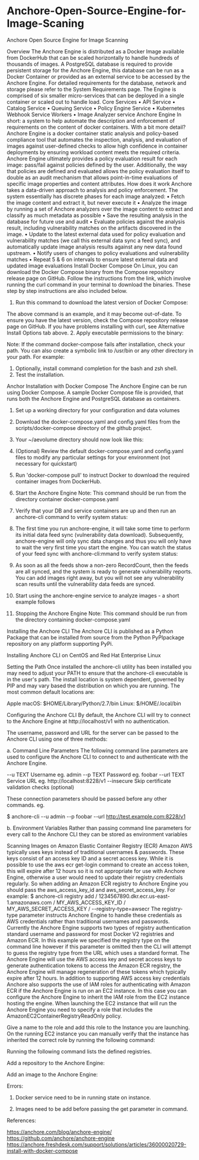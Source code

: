 # Anchore-Open-Source-Engine-for-Image-Scaning
Anchore Open Source Engine for Image Scanning

Overview
The Anchore Engine is distributed as a Docker Image available from DockerHub that can be scaled horizontally to handle hundreds of thousands of images.
A PostgreSQL database is required to provide persistent storage for the Anchore Engine, this database can be run as a Docker Container or provided as an external service to be accessed by the Anchore Engine.
For detailed requirements for the database, network and storage please refer to the System Requirements page.
The Engine is comprised of six smaller micro-services that can be deployed in a single container or scaled out to handle load.
Core Services
•	API Service
•	Catalog Service
•	Queuing Service
•	Policy Engine Service
•	Kubernetes Webhook Service
Workers
•	Image Analyzer service
Anchore Engine
In short: a system to help automate the description and enforcement of requirements on the content of docker containers. With a bit more detail? Anchore Engine is a docker container static analysis and policy-based compliance tool that automates the inspection, analysis, and evaluation of images against user-defined checks to allow high confidence in container deployments by ensuring workload content meets the required criteria. Anchore Engine ultimately provides a policy evaluation result for each image: pass/fail against policies defined by the user. Additionally, the way that policies are defined and evaluated allows the policy evaluation itself to double as an audit mechanism that allows point-in-time evaluations of specific image properties and content attributes.
How does it work
Anchore takes a data-driven approach to analysis and policy enforcement. The system essentially has discrete phases for each image analyzed:
•	Fetch the image content and extract it, but never execute it
•	Analyze the image by running a set of Anchore analyzers over the image content to extract and classify as much metadata as possible
•	Save the resulting analysis in the database for future use and audit
•	Evaluate policies against the analysis result, including vulnerability matches on the artifacts discovered in the image.
•	Update to the latest external data used for policy evaluation and vulnerability matches (we call this external data sync a feed sync), and automatically update image analysis results against any new data found upstream.
•	Notify users of changes to policy evaluations and vulnerability matches
•	Repeat 5 & 6 on intervals to ensure latest external data and updated image evaluations
Install Docker Compose
On Linux, you can download the Docker Compose binary from the Compose repository release page on GitHub. Follow the instructions from the link, which involve running the curl command in your terminal to download the binaries. These step by step instructions are also included below.
1.	Run this command to download the latest version of Docker Compose:
 
The above command is an example, and it may become out-of-date. To ensure you have the latest version, check the Compose repository release page on GitHub.
If you have problems installing with curl, see Alternative Install Options tab above.
2.	Apply executable permissions to the binary:
 
Note: If the command docker-compose fails after installation, check your path. You can also create a symbolic link to /usr/bin or any other directory in your path.
For example:
 
1.	Optionally, install command completion for the bash and zsh shell.
2.	Test the installation.
 

Anchor Installation with Docker Compose
The Anchore Engine can be run using Docker Compose. A sample Docker Compose file is provided, that runs both the Anchore Engine and PostgreSQL database as containers.
1.	Set up a working directory for your configuration and data volumes
 
2.	Download the docker-compose.yaml and config.yaml files from the scripts/docker-compose directory of the github project.
 

3.	Your ~/aevolume directory should now look like this: 

 

4.	(Optional) Review the default docker-compose.yaml and config.yaml files to modify any particular settings for your environment (not necessary for quickstart)
5.	Run 'docker-compose pull' to instruct Docker to download the required container images from DockerHub. 

 

6.	Start the Anchore Engine 
Note: This command should be run from the directory container docker-compose.yaml 
 

7.	Verify that your DB and service containers are up and then run an anchore-cli command to verify system status: 

 
 

8.	The first time you run anchore-engine, it will take some time to perform its initial data feed sync (vulnerability data download).  Subsequently, anchore-engine will only sync data changes and thus you will only have to wait the very first time you start the engine.  You can watch the status of your feed sync with anchore-cli:mmand to verify system status: 

 
1.	As soon as all the feeds show a non-zero RecordCount, then the feeds are all synced, and the system is ready to generate vulnerability reports.  You can add images right away, but you will not see any vulnerability scan results until the vulnerability data feeds are synced.
2.	Start using the anchore-engine service to analyze images - a short example follows

 

9.	Stopping the Anchore Engine 
Note: This command should be run from the directory containing docker-compose.yaml 

 













Installing the Anchore CLI 
The Anchore CLI is published as a Python Package that can be installed from source from the Python PyPIpackage repository on any platform supporting PyPi.

Installing Anchore CLI on CentOS and Red Hat Enterprise Linux

 

 

Setting the Path
Once installed the anchore-cli utility has been installed you may need to adjust your PATH to ensure that the anchore-cli executable is in the user's path.
The install location is system dependent, governed by PIP and may vary based the distribution on which you are running.
The most common default locations are:

Apple macOS: $HOME/Library/Python/2.7/bin
Linux: $/HOME/.local/bin

 


 


Configuring the Anchore CLI
By default, the Anchore CLI will try to connect to the Anchore Engine at http://localhost/v1 with no authentication. 

The username, password and URL for the server can be passed to the Anchore CLI using one of three methods:

a.	Command Line Parameters
The following command line parameters are used to configure the Anchore CLI to connect to and authenticate with the Anchore Engine.

--u    TEXT   Username      eg. admin
--p    TEXT   Password       eg. foobar
--url  TEXT   Service URL   eg. http://localhost:8228/v1
--insecure Skip certificate validation checks (optional)

These connection parameters should be passed before any other commands.
eg.

$ anchore-cli --u admin --p foobar --url http://test.example.com:8228/v1

b.	Environment Variables
Rather than passing command line parameters for every call to the Anchore CLI they can be stored as environment variables

 


 

Scanning Images on Amazon Elastic Container Registry (ECR)
Amazon AWS typically uses keys instead of traditional usernames & passwords. These keys consist of an access key ID and a secret access key. While it is possible to use the aws ecr get-login command to create an access token, this will expire after 12 hours so it is not appropriate for use with Anchore Engine, otherwise a user would need to update their registry credentials regularly. So when adding an Amazon ECR registry to Anchore Engine you should pass the aws_access_key_id and aws_secret_access_key. For example:
$ anchore-cli registry add /
             1234567890.dkr.ecr.us-east-1.amazonaws.com /
             MY_AWS_ACCESS_KEY_ID /
             MY_AWS_SECRET_ACCESS_KEY /
             --registry-type=awsecr
The registry-type parameter instructs Anchore Engine to handle these credentials as AWS credentials rather than traditional usernames and passwords. Currently the Anchore Engine supports two types of registry authentication standard username and password for most Docker V2 registries and Amazon ECR. In this example we specified the registry type on the command line however if this parameter is omitted then the CLI will attempt to guess the registry type from the URL which uses a standard format.
The Anchore Engine will use the AWS access key and secret access keys to generate authentication tokens to access the Amazon ECR registry, the Anchore Engine will manage regeneration of these tokens which typically expire after 12 hours.
In addition to supporting AWS access key credentials Anchore also supports the use of IAM roles for authenticating with Amazon ECR if the Anchore Engine is run on an EC2 instance.
In this case you can configure the Anchore Engine to inherit the IAM role from the EC2 instance hosting the engine.
When launching the EC2 instance that will run the Anchore Engine you need to specify a role that includes the AmazonEC2ContainerRegistryReadOnly policy.

 

 
 
Give a name to the role and add this role to the Instance you are launching.
On the running EC2 instance you can manually verify that the instance has inherited the correct role by running the following command:

 





Running the following command lists the defined registries.

 

Add a repository to the Anchore Engine:
 

Add an image to the Anchore Engine:

 
Errors:

1)	Docker service need to be in running state on instance.

 

2)	Images need to be add before passing the get parameter in command.

 


References:

https://anchore.com/blog/anchore-engine/
https://github.com/anchore/anchore-engine
https://anchore.freshdesk.com/support/solutions/articles/36000020729-install-with-docker-compose

